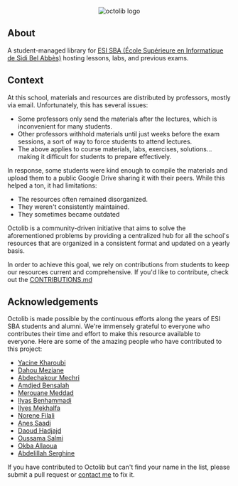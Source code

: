 <p align="center">
  <img src="/public/images/logo.png" alt="octolib logo" />
</p>

## About

A student-managed library for [ESI SBA (École Supérieure en Informatique de Sidi Bel Abbès)](https://www.esi-sba.dz/) hosting lessons, labs, and previous exams.

## Context

At this school, materials and resources are distributed by professors, mostly via email. Unfortunately, this has several issues:

- Some professors only send the materials after the lectures, which is inconvenient for many students.
- Other professors withhold materials until just weeks before the exam sessions, a sort of way to force students to attend lectures.
- The above applies to course materials, labs, exercises, solutions... making it difficult for students to prepare effectively.

In response, some students were kind enough to compile the materials and upload them to a public Google Drive sharing it with their peers. While this helped a ton, it had limitations:

- The resources often remained disorganized.
- They weren't consistently maintained.
- They sometimes became outdated

Octolib is a community-driven initiative that aims to solve the aforementioned problems by providing a centralized hub for all the school's resources that are organized in a consistent format and updated on a yearly basis.

In order to achieve this goal, we rely on contributions from students to keep our resources current and comprehensive. If you'd like to contribute, check out the [CONTRIBUTIONS.md](CONTRIBUTIONS.md)

## Acknowledgements

Octolib is made possible by the continuous efforts along the years of ESI SBA students and alumni. We're immensely grateful to everyone who contributes their time and effort to make this resource available to everyone. Here are some of the amazing people who have contributed to this project:

- [Yacine Kharoubi](https://github.com/Neoxs)
- [Dahou Meziane](https://github.com/dahoumeziane)
- [Abdechakour Mechri](https://www.linkedin.com/in/mechriabdechakour)
- [Amdjed Bensalah](https://www.linkedin.com/in/amdj3dax/)
- [Merouane Meddad](https://www.linkedin.com/in/merouane-meddad/)
- [Ilyas Benhammadi](https://github.com/Mitchi-02)
- [Ilyes Mekhalfa](https://github.com/Ilyes-Mekhalfa)
- [Norene Filali](https://www.linkedin.com/in/norene-filali-15b1b7162/)
- [Anes Saadi](https://github.com/anessaadi)
- [Daoud Hadjajd](https://github.com/HADJADJDAOUD)
- [Oussama Salmi](https://github.com/ouss122)
- [Okba Allaoua](https://github.com/ELHart05)
- [Abdelillah Serghine](https://github.com/serghine-abdelillah)

If you have contributed to Octolib but can't find your name in the list, please submit a pull request or [contact me](https://github.com/yamanidev#connect-with-me) to fix it.
